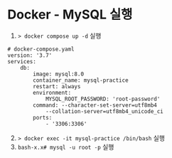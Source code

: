 # Docker - MySQL 실행
1. `> docker compose up -d` 실행
```
# docker-compose.yaml
version: '3.7'
services:
	db:
		image: mysql:8.0
		container_name: mysql-practice
		restart: always
		environment:
			MYSQL_ROOT_PASSWORD: 'root-password'
		command: --character-set-server=utf8mb4
			--collation-server=utf8mb4_unicode_ci
		ports:
			- '3306:3306'
```
2. `> docker exec -it mysql-practice /bin/bash`  실행
3. `bash-x.x# mysql -u root -p`  실행
